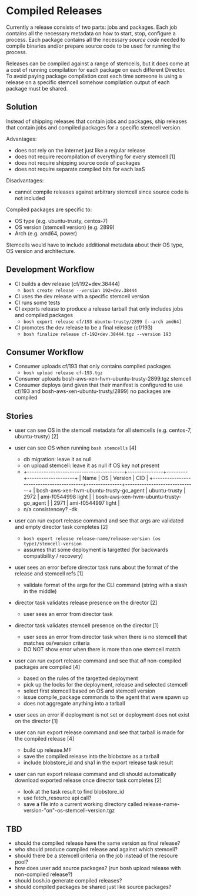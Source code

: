 # Compiled Releases

Currently a release consists of two parts: jobs and packages. Each job contains all the necessary metadata on how to start, stop, configure a process. Each package contains all the necessary *source code* needed to compile binaries and/or prepare source code to be used for running the process.

Releases can be compiled against a range of stemcells, but it does come at a cost of running compilation for each package on each different Director. To avoid paying package compilation cost each time someone is using a release on a specific stemcell somehow compilation output of each package must be shared.

## Solution

Instead of shipping releases that contain jobs and packages, ship releases that contain jobs and compiled packages for a specific stemcell version.

Advantages:

- does not rely on the internet just like a regular release
- does not require recompilation of everything for every stemcell [1]
- does not require shipping source code of packages
- does not require separate compiled bits for each IaaS

Disadvantages:

- cannot compile releases against arbitrary stemcell since source code is not included

Compiled packages are specific to:

- OS type (e.g. ubuntu-trusty, centos-7)
- OS version (stemcell version) (e.g. 2899)
- Arch (e.g. amd64, power)

Stemcells would have to include additional metadata about their OS type, OS version and architecture.

## Development Workflow

- CI builds a dev release (cf/192+dev.38444)
  - `bosh create release --version 192+dev.38444`
- CI uses the dev release with a specific stemcell version
- CI runs some tests
- CI exports release to produce a release tarball that only includes jobs and compiled packages
  - `bosh export release cf/193 ubuntu-trusty/2899 [--arch amd64]`
- CI promotes the dev release to be a final release (cf/193)
  - `bosh finalize release cf-192+dev.38444.tgz --version 193`

## Consumer Workflow

- Consumer uploads cf/193 that only contains compiled packages
  - `bosh upload release cf-193.tgz`
- Consumer uploads bosh-aws-xen-hvm-ubuntu-trusty-2899.tgz stemcell
- Consumer deploys (and given that their manifest is configured to use cf/193 and bosh-aws-xen-ubuntu-trusty/2899) no packages are compiled

## Stories

- user can see OS in the stemcell metadata for all stemcells (e.g. centos-7, ubuntu-trusty) [2]

- user can see OS when running `bosh stemcells` [4]
  - db migration: leave it as null
  - on upload stemcell: leave it as null if OS key not present
  - +-----------------------------------------+---------------+---------+--------------------+
	| Name                                    | OS            | Version | CID                |
	+-----------------------------------------+---------------+------------------------------+
	| bosh-aws-xen-hvm-ubuntu-trusty-go_agent | ubuntu-trusty | 2972    | ami-f0544998 light |
	| bosh-aws-xen-hvm-ubuntu-trusty-go_agent |               | 2971    | ami-f0544997 light |
  - n/a consistencey? -dk

- user can run export release command and see that args are validated and empty director task completes [2]
  - `bosh export release release-name/release-version (os type)/stemcell-version`
  - assumes that some deployment is targetted (for backwards compatibility / recovery)

- user sees an error before director task runs about the format of the release and stemcell refs [1]
  - validate format of the args for the CLI command (string with a slash in the middle)

- director task validates release presence on the director [2]
  - user sees an error from director task

- director task validates stemcell presence on the director [1]
  - user sees an error from director task when there is no stemcell that matches os/version criteria
  - DO NOT show error when there is more than one stemcell match

- user can run export release command and see that *all* non-compiled packages are compiled [4]
  - based on the rules of the targetted deployment
  - pick up the locks for the deployment, release and selected stemcell
  - select first stemcell based on OS and stemcell version
  - issue compile_package commands to the agent that were spawn up
  - does not aggregate anything into a tarball

- user sees an error if deployment is not set or deployment does not exist on the director [1]

- user can run export release command and see that tarball is made for the compiled release [4]
  - build up release.MF
  - save the compiled release into the blobstore as a tarball
  - include blobstore_id and sha1 in the export release task result

- user can run export release command and cli should automatically download exported release once director task completes [2]
  - look at the task result to find blobstore_id
  - use fetch_resource api call?
  - save a file into a current working directory called release-name-version-"on"-os-stemcell-version.tgz

## TBD

- should the compiled release have the same version as final release?
- who should produce compiled release and against which stemcell?
- should there be a stemcell criteria on the job instead of the resoure pool?
- how does user add source packages? (run bosh upload release with non-compiled release?)
- should bosh.io generate compiled releases?
- should compiled packages be shared just like source packages?
